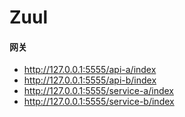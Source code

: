 # Zuul

#### 网关

* <http://127.0.0.1:5555/api-a/index>
* <http://127.0.0.1:5555/api-b/index>
* <http://127.0.0.1:5555/service-a/index>
* <http://127.0.0.1:5555/service-b/index>
